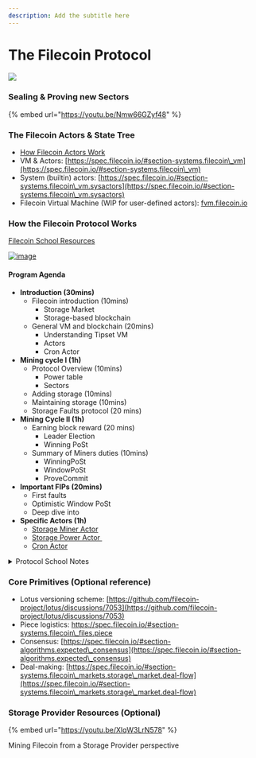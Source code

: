 ```yaml
---
description: Add the subtitle here
---
```


# The Filecoin Protocol

![](https://files.gitbook.com/v0/b/gitbook-x-prod.appspot.com/o/spaces%2FdJC0yfHL6n4VMktmNXWq%2Fuploads%2F9pAg4DeJpIPYM1f2YYOB%2Fimage.png?alt=media\&token=e8d41405-726d-4712-935d-32772618e21f)

### Sealing & Proving new Sectors <a href="#how-sealing-and-proving-works" id="how-sealing-and-proving-works"></a>

{% embed url="https://youtu.be/Nmw66GZyf48" %}

### The Filecoin Actors & State Tree <a href="#filecoin-actors" id="filecoin-actors"></a>

* ​[How Filecoin Actors Work](https://f.io/1hY6-xOB)​
* VM & Actors: [https://spec.filecoin.io/#section-systems.filecoin\_vm](https://spec.filecoin.io/#section-systems.filecoin\_vm)​
* System (builtin) actors: [https://spec.filecoin.io/#section-systems.filecoin\_vm.sysactors](https://spec.filecoin.io/#section-systems.filecoin\_vm.sysactors)​
* Filecoin Virtual Machine (WIP for user-defined actors): [fvm.filecoin.io](http://fvm.filecoin.io)​

### How the Filecoin Protocol Works
 [Filecoin School Resources](https://drive.google.com/drive/folders/1stQQlqN-V7tBwfSAcyLKnhCuViCTbwWm)
 
 [![image](https://user-images.githubusercontent.com/618519/156397357-e5108eb5-2064-472e-b426-60d1f2ba1aad.png)](https://drive.google.com/drive/folders/1stQQlqN-V7tBwfSAcyLKnhCuViCTbwWm)

#### Program Agenda

* **Introduction (30mins)**
  * Filecoin introduction (10mins)
    * Storage Market
    * Storage-based blockchain
  * General VM and blockchain (20mins)
    * Understanding Tipset VM
    * Actors
    * Cron Actor
* **Mining cycle I (1h)**
  * Protocol Overview (10mins)
    * Power table
    * Sectors
  * Adding storage (10mins)
  * Maintaining storage (10mins)
  * Storage Faults protocol (20 mins)
* **Mining Cycle II (1h)**
  * Earning block reward (20 mins)
    * Leader Election
    * Winning PoSt
  * Summary of Miners duties (10mins)
    * WinningPoSt
    * WindowPoSt
    * ProveCommit
* **Important FIPs (20mins)**
  * First faults
  * Optimistic Window PoSt
  * Deep dive into
* **Specific Actors (1h)**
  * ​[Storage Miner Actor](https://github.com/filecoin-project/specs-actors/blob/master/actors/builtin/miner/miner\_actor.go)
  * ​[Storage Power Actor ](https://github.com/filecoin-project/specs-actors/blob/master/actors/builtin/power/power\_actor.go)​
  * ​[Cron Actor](https://github.com/filecoin-project/specs-actors/blob/master/actors/builtin/cron/cron\_actor.go)​

<details>

<summary>Protocol School Notes</summary>

* **Introduction (30mins) \[Nicola]**
  * _Filecoin introduction (10mins)_
    * Filecoin has 2 parts/products re-using the same resource: space
      1. Decentralized Storage Market (Verifiable storage: you can store other people data in a verifiable way)
      2. Storage Based Consensus (Storage of someone's data gives you power, power gives you block reward)
         * Storage can be re-used for market
         * Incentives to honest behaviour
      3. Total supply: 2 billion of filecoin in total
  * _General VM and blockchain (20mins)_
    * Transactions are called "messages"
      * From one actor to another actor
        * Actor is something that talks over the blockchain via functions
          * If A sends X to B means Actor A calls function pay with input X to actor B
          * Message goes in a pool
          * Who wins the block takes some messages and puts them in a block. He then propagate block to the network
    * Contrary to other blockchains, have possibly multiple blocks in the same epoch.
      * Epochs measure times, not blocks. 1 epoch every 30 seconds
        * A set of block for each epoch
        * One block links to 2 former blocks in the former epoch
        * How many blocks? On expectation 5 for each epoch
        * You need to wait the end of an epoch in order to execute the blocks (you can not execute blocks on the spot: different from Ethereum for example): at epoch X+1 you run transactions of the blocks in epoch X
          * Deterministic order for executing transactions
          * Duplicated transactions are not executed
          * This can lead to some problems
          * You can update a state when you execute the former epochs blocks
            * You can not have two different state in the epoch, since you have deterministic execution
        * How do you know you have all the blocks?
          * Each block is linked to parents blocks from the former epoch
          * You must need all the parents blocks a particular block points to \\
    * How do we process blocks? You execute blocks in the virtual machine
      * The block comes, you execute transaction in order in the VM
      * In the VM there are actors \[balances, miner, storage market..]
      * Each time you have an action in the blockchain you ask one actor to call to another actor through functions
      * Everything that goes to the VM updates the VM state
      * Final state of an epoch gets stored in a block
      * One change of state for each epoch
  * _Actors_
    * Actors have methods which can be called
    * Actors can call other actors
      * They send messages with each others
      * Actor are triggered by users apart cron actor
    * Cron Actor
      * Only actor not triggered by users.
    * Cron, Market, Power actor are the only unique actors
    * Other actors are not unique (you have many address actors for example)
    * Address:
      * Every actor has two addresses
        * An incremental id (f0)
        * A robust address
          * Difference:
            * robust is a long unique address
            * Incremental id: short message, assigned in the consensus by the blockchain, you need to wait finality blocks to get them finalized
      * Other addresses generated in different ways
        * From 01 to 99 reserved to PL
        * F1 accounts account actors
    * Genesis actor: actor in the system to stay
      * System, Init, Reward, Power (total power in the network), Market, VerifiedRegistry, BurntFunds (fees which are burnt)
  * State: set of actors, updated every epoch
    * Gas = how much it costs to make a state update (via calling different functions that update the state)

<!---->

* **Mining cycle I (1h) \[Nicola]**
  * _Protocol Overview_
    * Key Concepts
      * Miners: store clients file and participate inc onsensus
      * Clients: delegate storage of data
      * Sector: unit of storage
        * It can be full of data/empty/partially empty
        * Today sectors content can not be updated
        * Sectors with no deals on it: CC sector
        * Deal: between miner and client about data storage
        * Two sector size 32 and 64 GB
        * You create a sector through Sealing
          * Unsealed sector: you have some data
          * Sealing: you take unsealed sector and run sealing on it (not in the network at this stage)
          * How do I put it in the network?
            * Adding the sector to the network and prove it
              * Call your actor and post a precommit (no prove on the sector here) message on chain with
                * the hash of the sealed sector
                * The list of deals sector is storing
                * ⇒ sector is given an ID
                * ⇒ network knows you are about to prove a sector
              * Prove a sealed sector (not proven yet!)
                * You wait 150 blocks, you pick a randomness and you locally generate a proof
                * You post the proof onchain with a proveCommit message
                * Chain checks proof is correct
                * ⇒ this gives a proof that you did it right
                * ⇒ storage is committed
              * After 24 hours of storage your sector is active and counts for power
              * If you prove every 24 hours the sector is kept active
                * If you don t prove it the sector is marked at faulty
                * If yu don t recover it the sector is terminated
        * If a sector is Committed Capacity (CC, no deals) it counts 32GiB
        * If a sector has delas, it still counts 32GiB
        * If a sector has verified deals you will have up to 320 GiB (according to quality adjustment coefficient) \\
  * Mining Cycle \[Sector Lifetime]:
    * Register a Miner
    * Add Storage
      * A Miner makes deals and publish them into the market
      * Miner seal the sector using special randomness from the past
        * So that you link a sector to a particular chain (you can not reuse it in a fork)
      * Miner send a precommit message as described before
        * Lock funds as precommit deposit
      * Miner waits 150 block
        * Pick randomness from 150th block
        * 24h of time to post proveCommit
          * Penalty if you don t \[lose precommmit deposit]
          * If you proveCommit in time you get back preCommit deposits and you have tu put initial pledge. Storage power is given to the miner for that sector
            * It is partially burnt in case of faults/bad service
    * Maintaining Storage/Power
      * MIners maintain power submitting a Proof of Spacetime \[WindowPoSt]
        * First one \~24h after provecommit ⇒ it turns sector from committed to active
          * Sector added to the power actor \[power table: all the power in the network accounted by miner, according to sector quality]
        * 1 windowpost every 24h for maintaining power \[aka maintaining the sector active]
          * How account for time? A miner is associated with a proving period start: at the end of each proving period you reset it and so on: each proving period lasts 24h
          * Each proving period has 48 deadlines (1 each 30 mins)
            * 48 slots, sectors gets associated with deadline (75 TiB per deadline at most. When one deadline is full you go and fill the next one. )
            * For each deadline you have 30 min prove via windowpost all the sectors belonging to that deadline
              * 30 min depends on the size of the proofs ⇒ distribute proofs through time
                * Legacy item after last snark improvements
              * Deadline opens at time t, lasts for 60 blocks and closes. If you have faulty sectors you need to announce them in before a particular fault cutoff \[of you'll pay higher fees]
                * You need to declare faults before getting the challenges (we want miners to declare faults when they have, not after checking if they got lucky with challenges )
              * If you don't post a windowpost the sectors that belong to that proof are considered inactive and removed from the miner's power \\
        * Important point: Check windowpost is expensive: we decided to go for optimistic windowpost
          * We assume windowpost are correct but are not checked by default
          * Any node can check proofs independently and wrong proofs get spotted, correspondent miners get highly penalized
          * 24 hours of time to check a windowpost
          * This approach saves gas \[from each block being occupied by windowpost gas costs to once per day cost for eventually spotting bad windowpost proofs]
        * Power actor keeps track of all of above involving power add/maintenance
        * Prove Commit costs are still high
          * This makes the growth of the chain to be kind of constant (not ideal...we should find strategies to improve on this \[better snarks])

<!---->

* **Mining Cycle II (1h) \[Nicola]**
  * _Storage Faults_
    * Declare and Recover Faults
      * A sector can be marked as faulty
        * Miner declares fault for a sector \[declare fault]
          * Which deadline which sector
          * Sector will be marked as faulty but remains active until deadline. At deadline power adjustments happen
        * If not, miner can not generate windowpost for that sector. \[skipped fault]
          * When Submitting a Windowposrt miner marks faulty sectors
        * If miner does not show up at all, all sectors in a partition are marked as faulty \[detected fault]
      * Faults are associated with fees \[and those fees are expensive]
        * You avoid the fee if it is not a continued fault
      * Fault always cause removal of power
      * After 7 days of continued fault, sector is terminated and miner pay a huge fee
      * Fault can be recovered
        * Miner can declare a fault recovery. Sectors is back to active after the first correct prove on that sector after the recovery declaration
        * If you declare recovery a sector and you don't prove the sector itself, you pay fault fee
  * _Earning block reward_
    * Leader Election
      * Done at every block
        * Take randomness from Drand Beacon
        * Sign randomness
        * Hash
        * If output is lower than target you get elected
        * Target depends on your power in the power actor (miners claims)
          * Miner wins proportionally to power they have
          * Power considered in leader election is the one a miner had 900 blocks before (at each block you look at power in the past)
            * Why power from the past? Security of consensus
      * If you get elected you are allowed to win a block \[not a winner yet]
        * Miner address must still exist
        * Miner must be above min miner size
        * Miner must be eligible for election
          * Not eligible if miner is in debt (balance < 0 due to "too many" faults fees that can not be paid by the balance)
        * Miner must provide a proof of election + a windowpost
          * One of the miner's sectors is picked at random and miner has to answer 66 challenges on it
            * If you don't have the sector you can not prove it because of lack of time
              * It is not rational to remove sectors and recompute because one risks to lose block rewa

</details>

### Core Primitives (Optional reference) <a href="#core-primitives-optional-reference" id="core-primitives-optional-reference"></a>

* Lotus versioning scheme: [https://github.com/filecoin-project/lotus/discussions/7053](https://github.com/filecoin-project/lotus/discussions/7053)​
* Piece logistics: [https://spec.filecoin.io/#section-systems.filecoin\_files.piece ](https://spec.filecoin.io/#section-systems.filecoin\_files.piece)​
* Consensus: [https://spec.filecoin.io/#section-algorithms.expected\_consensus](https://spec.filecoin.io/#section-algorithms.expected\_consensus)
* Deal-making: [https://spec.filecoin.io/#section-systems.filecoin\_markets.storage\_market.deal-flow](https://spec.filecoin.io/#section-systems.filecoin\_markets.storage\_market.deal-flow)


### Storage Provider Resources (Optional)

{% embed url="https://youtu.be/XlqW3LrN578" %}

Mining Filecoin from a Storage Provider perspective
